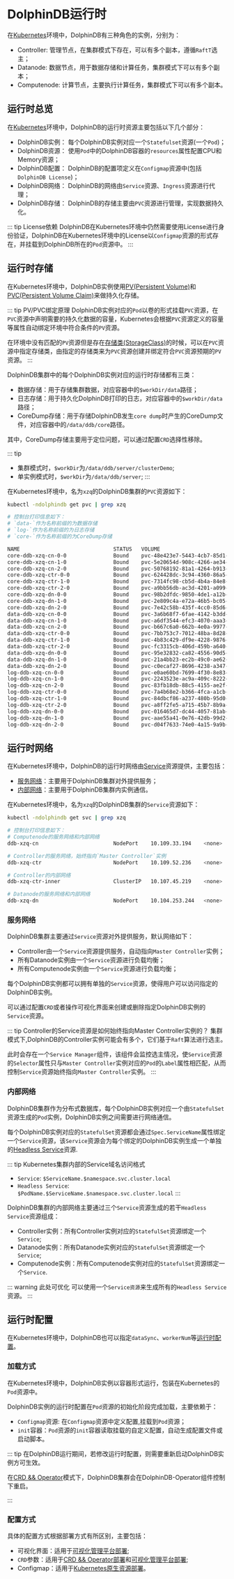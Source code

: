 # DolphinDB运行时

在[Kubernetes](/zh/reference/kubernetes/README.md)环境中，DolphinDB有三种角色的实例，分别为：
- Controller: 管理节点，在集群模式下存在，可以有多个副本，遵循`RaftT`选主；
- Datanode: 数据节点，用于数据存储和计算任务，集群模式下可以有多个副本；
- Computenode: 计算节点，主要执行计算任务，集群模式下可以有多个副本。

## 运行时总览

在[Kubernetes](/zh/reference/kubernetes/README.md)环境中，DolphinDB的运行时资源主要包括以下几个部分：
- DolphinDB实例： 每个DolphinDB实例对应一个`Statefulset`资源(一个`Pod`)；
- DolphinDB资源： 使用`Pod`中的DolphinDB容器的`resources`属性配置CPU和Memory资源；
- DolphinDB配置： DolphinDB的配置项定义在`Configmap`资源中(包括`DolphinDB License`)；
- DolphinDB网络： DolphinDB的网络由`Service`资源、`Ingress`资源进行代理；
- DolphinDB存储： DolphinDB的存储主要由`PVC`资源进行管理，实现数据持久化。

::: tip License依赖
DolphinDB在Kubernetes环境中仍然需要使用License进行身份验证，DolphinDB在Kubernetes环境中的License以`Configmap`资源的形式存在，并挂载到DolphinDB所在的`Pod`资源中。
:::


## 运行时存储

在Kubernetes环境中，DolphinDB实例使用[PV(Persistent Volume)](https://kubernetes.io/zh-cn/docs/concepts/storage/persistent-volumes/)和[PVC(Persistent Volume Claim)](https://kubernetes.io/zh-cn/docs/concepts/storage/persistent-volumes/)来做持久化存储。

::: tip PV/PVC绑定原理
DolphinDB实例对应的`Pod`以卷的形式挂载`PVC`资源，在`PVC`资源中声明需要的持久化数据的容量，Kubernetes会根据`PVC`资源定义的容量等属性自动绑定环境中符合条件的`PV`资源。

在环境中没有匹配的`PV`资源但是存在[存储类(StorageClass)](https://kubernetes.io/zh-cn/docs/concepts/storage/storage-classes/)的时候，可以在`PVC`资源中指定存储类，由指定的存储类来为`PVC`资源创建并绑定符合`PVC`资源预期的`PV`资源。
:::

DolphinDB集群中的每个DolphinDB实例对应的运行时存储都有三类：
- 数据存储：用于存储集群数据，对应容器中的`$workDir/data`路径；
- 日志存储：用于持久化DolphinDB打印的日志，对应容器中的`$workDir/data`路径；
- CoreDump存储：用于存储DolphinDB发生`core dump`时产生的CoreDump文件，对应容器中的`/data/ddb/core`路径。

其中，CoreDump存储主要用于定位问题，可以通过配置`CRD`选择性移除。

::: tip
- 集群模式时，`$workDir`为`/data/ddb/server/clusterDemo`;
- 单实例模式时，`$workDir`为`/data/ddb/server`;
:::

在Kubernetes环境中，名为`xzq`的DolphinDB集群的`PVC`资源如下：
```bash
kubectl -ndolphindb get pvc | grep xzq

# 控制台打印信息如下：
# `data-`作为名称前缀的为数据存储
# `log-`作为名称前缀的为日志存储
# `core-`作为名称前缀的为CoreDump存储

NAME                              STATUS   VOLUME                                     CAPACITY   ACCESS MODES   STORAGECLASS   AGE
core-ddb-xzq-cn-0-0               Bound    pvc-48e423e7-5443-4cb7-85d1-bc01472e4736   1Gi        RWO            standard       16d
core-ddb-xzq-cn-1-0               Bound    pvc-5e20654d-908c-4266-ae34-3539ab899656   1Gi        RWO            standard       16d
core-ddb-xzq-cn-2-0               Bound    pvc-50768192-81a1-4264-b913-eba5ccaca7b0   1Gi        RWO            standard       16d
core-ddb-xzq-ctr-0-0              Bound    pvc-624428dc-3c94-4360-86a5-9a6b8d624188   1Gi        RWO            standard       16d
core-ddb-xzq-ctr-1-0              Bound    pvc-7314fc98-cb5d-4b4a-84e8-04c6bf5d6075   1Gi        RWO            standard       16d
core-ddb-xzq-ctr-2-0              Bound    pvc-a9bb56db-ac3d-4201-a099-99219eefe838   1Gi        RWO            standard       16d
core-ddb-xzq-dn-0-0               Bound    pvc-98b2dfdc-9850-4de1-a12b-92eff230fae9   1Gi        RWO            standard       16d
core-ddb-xzq-dn-1-0               Bound    pvc-2e809c4a-e72a-46b5-bc05-ac74b43ce5c8   1Gi        RWO            standard       16d
core-ddb-xzq-dn-2-0               Bound    pvc-7e42c58b-435f-4cc0-85d6-dc4e53c1342a   1Gi        RWO            standard       16d
data-ddb-xzq-cn-0-0               Bound    pvc-3a6b68f7-6fae-4142-b3dd-c4d598c04645   1Gi        RWO            standard       16d
data-ddb-xzq-cn-1-0               Bound    pvc-a6df3544-efc3-4070-aaa3-025e9cc6d03d   1Gi        RWO            standard       16d
data-ddb-xzq-cn-2-0               Bound    pvc-b667c6a0-662b-4e0a-9977-b6ca7df461b2   1Gi        RWO            standard       16d
data-ddb-xzq-ctr-0-0              Bound    pvc-7bb753c7-7012-48ba-8d28-35ab584db035   1Gi        RWO            standard       16d
data-ddb-xzq-ctr-1-0              Bound    pvc-4b83c429-df9e-4228-9876-46899b3649cb   1Gi        RWO            standard       16d
data-ddb-xzq-ctr-2-0              Bound    pvc-fc3315cb-406d-459b-a640-5d0a98bac647   1Gi        RWO            standard       16d
data-ddb-xzq-dn-0-0               Bound    pvc-95e32832-ca82-4556-90d5-f361e07059a3   1Gi        RWO            standard       16d
data-ddb-xzq-dn-1-0               Bound    pvc-21a4bb23-ec2b-49c0-ae62-c11a813aa60b   1Gi        RWO            standard       16d
data-ddb-xzq-dn-2-0               Bound    pvc-c0ecaf27-8696-4238-a347-be85294270a6   1Gi        RWO            standard       16d
log-ddb-xzq-cn-0-0                Bound    pvc-e0ae60bd-7699-4f30-8e83-7ae573faefc7   1Gi        RWO            standard       16d
log-ddb-xzq-cn-1-0                Bound    pvc-2243523e-ac9a-409c-8222-a75039c12fda   1Gi        RWO            standard       16d
log-ddb-xzq-cn-2-0                Bound    pvc-83fb18db-88c5-4155-ae2f-4ae952a53f2d   1Gi        RWO            standard       16d
log-ddb-xzq-ctr-0-0               Bound    pvc-7a4b68e2-b366-4fca-a1cb-a1fd7e250be5   1Gi        RWO            standard       16d
log-ddb-xzq-ctr-1-0               Bound    pvc-84dbcf86-a237-480b-95d0-d17764dd4391   1Gi        RWO            standard       16d
log-ddb-xzq-ctr-2-0               Bound    pvc-a8ff2fe5-a715-45b7-8b9a-65cce9e50203   1Gi        RWO            standard       16d
log-ddb-xzq-dn-0-0                Bound    pvc-016465d7-dc44-4057-81ab-1f331e654ce3   1Gi        RWO            standard       16d
log-ddb-xzq-dn-1-0                Bound    pvc-aae55a41-0e76-42db-99d2-47c1d5cd2d10   1Gi        RWO            standard       16d
log-ddb-xzq-dn-2-0                Bound    pvc-d04f7633-74e0-4a15-9a9b-d2b5d7ec61f6   1Gi        RWO            standard       16d
```
## 运行时网络

在Kubernetes环境中，DolphinDB的运行时网络由[Service](https://kubernetes.io/zh-cn/docs/concepts/services-networking/service/)资源提供，主要包括：
- [服务网络](#服务网络)：主要用于DolphinDB集群对外提供服务；
- [内部网络](#内部网络)：主要用于DolphinDB集群内实例通信。

在Kubernetes环境中，名为`xzq`的DolphinDB集群的`Service`资源如下：
```bash
kubectl -ndolphindb get svc | grep xzq

# 控制台打印信息如下：
# Computenode的服务网络和内部网络
ddb-xzq-cn                        NodePort    10.109.33.194    <none>        32210:30611/TCP,8000:30849/TCP   16d

# Controller的服务网络，始终指向`Master Controller`实例
ddb-xzq-ctr                       NodePort    10.109.52.236    <none>        31210:30959/TCP                  16d

# Controller的内部网络
ddb-xzq-ctr-inner                 ClusterIP   10.107.45.219    <none>        31210/TCP                        16d

# Datanode的服务网络和内部网络
ddb-xzq-dn                        NodePort    10.104.253.244   <none>        32210:32334/TCP,8000:31647/TCP   16d
```


### 服务网络

DolphinDB集群主要通过`Service`资源对外提供服务，默认网络如下：
- Controller由一个`Service`资源提供服务，自动指向`Master Controller`实例；
- 所有Datanode实例由一个`Service`资源进行负载均衡；
- 所有Computenode实例由一个`Service`资源进行负载均衡；

每个DolphinDB实例都可以拥有单独的`Service`资源，使得用户可以访问指定的DolphinDB实例。

可以通过配置`CRD`或者操作可视化界面来创建或删除指定DolphinDB实例的`Service`资源。

::: tip Controller的Service资源是如何始终指向Master Controller实例的？
集群模式下,DolphinDB的Controller实例可能会有多个，它们基于`Raft`算法进行选主。

此时会存在一个`Service Manager`组件，该组件会监控选主情况，使`Service`资源的`Selector`属性只与`Master Controller`实例对应的`Pod`的`Label`属性相匹配，从而控制`Service`资源始终指向`Master Controller`实例。
:::

### 内部网络

DolphinDB集群作为分布式数据库，每个DolphinDB实例对应一个由`StatefulSet`资源生成的`Pod`实例，DolphinDB实例之间需要进行网络通信。

每个DolphinDB实例对应的`StatefulSet`资源都会通过`Spec.ServiceName`属性绑定一个`Service`资源，该`Service`资源会为每个绑定的DolphinDB实例生成一个单独的[Headless Service](https://kubernetes.io/zh-cn/docs/concepts/services-networking/service/#headless-services)资源.

::: tip Kubernetes集群内部的Service域名访问格式
- `Service`: `$ServiceName.$namespace.svc.cluster.local`
- `Headless Service`: `$PodName.$ServiceName.$namespace.svc.cluster.local`
:::

DolphinDB集群的内部网络主要通过三个`Service`资源生成的若干`Headless Service`资源组成：
- Controller实例：所有Controller实例对应的`StatefulSet`资源绑定一个`Service`;
- Datanode实例：所有Datanode实例对应的`StatefulSet`资源绑定一个`Service`;
- Computenode实例：所有Computenode实例对应的`StatefulSet`资源绑定一个`Service`.

::: warning 此处可优化
可以使用一个`Service资源`来生成所有的`Headless Service`资源。
:::


## 运行时配置

在Kubernetes环境中，DolphinDB也可以指定`dataSync`、`workerNum`等[运行时配置](https://www.dolphindb.cn/cn/help/130/DatabaseandDistributedComputing/Configuration/index.html)。

### 加载方式

在Kubernetes环境中，DolphinDB实例以容器形式运行，包装在Kubernetes的`Pod`资源中。

DolphinDB实例的运行时配置在`Pod`资源的初始化阶段完成加载，主要依赖于：
- `Configmap`资源: 在`Configmap`资源中定义配置,挂载到`Pod`资源；
- `init`容器：`Pod`资源的`init`容器读取挂载的自定义配置，自动生成配置文件或启动脚本。

::: tip
在DolphinDB运行期间，若修改运行时配置，则需要重新启动DolphinDB实例方可生效。

在[CRD && Operator](./crd-operator.md)模式下，DolphinDB集群会在DolphinDB-Operator组件控制下重启。


:::
### 配置方式

具体的配置方式根据部署方式有所区别，主要包括：
- 可视化界面：适用于[可视化管理平台部署](./dolphindb-deployment.md#可视化管理平台部署);
- `CRD`参数：适用于[CRD && Operator部署](./dolphindb-deployment.md#crd-operator部署)和[可视化管理平台部署](./dolphindb-deployment.md#可视化管理平台部署);
- Configmap：适用于[Kubernetes原生资源部署](./dolphindb-deployment.md#kubernetes原生资源部署)。




